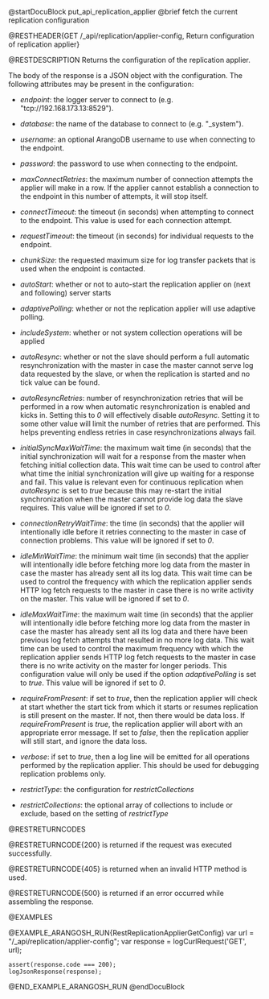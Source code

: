 
@startDocuBlock put_api_replication_applier
@brief fetch the current replication configuration

@RESTHEADER{GET /_api/replication/applier-config, Return configuration of replication applier}

@RESTDESCRIPTION
Returns the configuration of the replication applier.

The body of the response is a JSON object with the configuration. The
following attributes may be present in the configuration:

- *endpoint*: the logger server to connect to (e.g. "tcp://192.168.173.13:8529").

- *database*: the name of the database to connect to (e.g. "_system").

- *username*: an optional ArangoDB username to use when connecting to the endpoint.

- *password*: the password to use when connecting to the endpoint.

- *maxConnectRetries*: the maximum number of connection attempts the applier
  will make in a row. If the applier cannot establish a connection to the
  endpoint in this number of attempts, it will stop itself.

- *connectTimeout*: the timeout (in seconds) when attempting to connect to the
  endpoint. This value is used for each connection attempt.

- *requestTimeout*: the timeout (in seconds) for individual requests to the endpoint.

- *chunkSize*: the requested maximum size for log transfer packets that
  is used when the endpoint is contacted.

- *autoStart*: whether or not to auto-start the replication applier on
  (next and following) server starts

- *adaptivePolling*: whether or not the replication applier will use
  adaptive polling.

- *includeSystem*: whether or not system collection operations will be applied

- *autoResync*: whether or not the slave should perform a full automatic
  resynchronization with the master in case the master cannot serve log data
  requested by the slave, or when the replication is started and no tick
  value
  can be found.

- *autoResyncRetries*: number of resynchronization retries that will be performed
  in a row when automatic resynchronization is enabled and kicks in. Setting this
  to *0* will effectively disable *autoResync*. Setting it to some other value
  will limit the number of retries that are performed. This helps preventing endless
  retries in case resynchronizations always fail.

- *initialSyncMaxWaitTime*: the maximum wait time (in seconds) that the initial
  synchronization will wait for a response from the master when fetching initial
  collection data.
  This wait time can be used to control after what time the initial synchronization
  will give up waiting for a response and fail. This value is relevant even
  for continuous replication when *autoResync* is set to *true* because this
  may re-start the initial synchronization when the master cannot provide
  log data the slave requires.
  This value will be ignored if set to *0*.

- *connectionRetryWaitTime*: the time (in seconds) that the applier will
  intentionally idle before it retries connecting to the master in case of
  connection problems.
  This value will be ignored if set to *0*.

- *idleMinWaitTime*: the minimum wait time (in seconds) that the applier will
  intentionally idle before fetching more log data from the master in case
  the master has already sent all its log data. This wait time can be used
  to control the frequency with which the replication applier sends HTTP log
  fetch requests to the master in case there is no write activity on the master.
  This value will be ignored if set to *0*.

- *idleMaxWaitTime*: the maximum wait time (in seconds) that the applier will
  intentionally idle before fetching more log data from the master in case the
  master has already sent all its log data and there have been previous log
  fetch attempts that resulted in no more log data. This wait time can be used
  to control the maximum frequency with which the replication applier sends HTTP
  log fetch requests to the master in case there is no write activity on the
  master for longer periods. This configuration value will only be used if the
  option *adaptivePolling* is set to *true*.
  This value will be ignored if set to *0*.

- *requireFromPresent*: if set to *true*, then the replication applier will check
  at start whether the start tick from which it starts or resumes replication is
  still present on the master. If not, then there would be data loss. If
  *requireFromPresent* is *true*, the replication applier will abort with an
  appropriate error message. If set to *false*, then the replication applier will
  still start, and ignore the data loss.

- *verbose*: if set to *true*, then a log line will be emitted for all operations
  performed by the replication applier. This should be used for debugging
  replication
  problems only.

- *restrictType*: the configuration for *restrictCollections*

- *restrictCollections*: the optional array of collections to include or exclude,
  based on the setting of *restrictType*

@RESTRETURNCODES

@RESTRETURNCODE{200}
is returned if the request was executed successfully.

@RESTRETURNCODE{405}
is returned when an invalid HTTP method is used.

@RESTRETURNCODE{500}
is returned if an error occurred while assembling the response.

@EXAMPLES

@EXAMPLE_ARANGOSH_RUN{RestReplicationApplierGetConfig}
    var url = "/_api/replication/applier-config";
    var response = logCurlRequest('GET', url);

    assert(response.code === 200);
    logJsonResponse(response);
@END_EXAMPLE_ARANGOSH_RUN
@endDocuBlock

